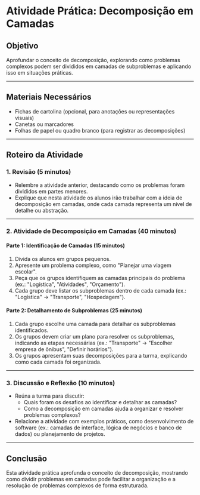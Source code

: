 # Atividade Prática: Decomposição em Camadas

## Objetivo
Aprofundar o conceito de decomposição, explorando como problemas complexos podem ser divididos em camadas de subproblemas e aplicando isso em situações práticas.

---

## Materiais Necessários
- Fichas de cartolina (opcional, para anotações ou representações visuais)
- Canetas ou marcadores
- Folhas de papel ou quadro branco (para registrar as decomposições)

---

## Roteiro da Atividade

### 1. Revisão (5 minutos)
- Relembre a atividade anterior, destacando como os problemas foram divididos em partes menores.
- Explique que nesta atividade os alunos irão trabalhar com a ideia de decomposição em camadas, onde cada camada representa um nível de detalhe ou abstração.

---

### 2. Atividade de Decomposição em Camadas (40 minutos)

#### Parte 1: Identificação de Camadas (15 minutos)
1. Divida os alunos em grupos pequenos.
2. Apresente um problema complexo, como "Planejar uma viagem escolar".
3. Peça que os grupos identifiquem as camadas principais do problema (ex.: "Logística", "Atividades", "Orçamento").
4. Cada grupo deve listar os subproblemas dentro de cada camada (ex.: "Logística" → "Transporte", "Hospedagem").

#### Parte 2: Detalhamento de Subproblemas (25 minutos)
1. Cada grupo escolhe uma camada para detalhar os subproblemas identificados.
2. Os grupos devem criar um plano para resolver os subproblemas, indicando as etapas necessárias (ex.: "Transporte" → "Escolher empresa de ônibus", "Definir horários").
3. Os grupos apresentam suas decomposições para a turma, explicando como cada camada foi organizada.

---

### 3. Discussão e Reflexão (10 minutos)
- Reúna a turma para discutir:
  - Quais foram os desafios ao identificar e detalhar as camadas?
  - Como a decomposição em camadas ajuda a organizar e resolver problemas complexos?
- Relacione a atividade com exemplos práticos, como desenvolvimento de software (ex.: camadas de interface, lógica de negócios e banco de dados) ou planejamento de projetos.

---

## Conclusão
Esta atividade prática aprofunda o conceito de decomposição, mostrando como dividir problemas em camadas pode facilitar a organização e a resolução de problemas complexos de forma estruturada.
